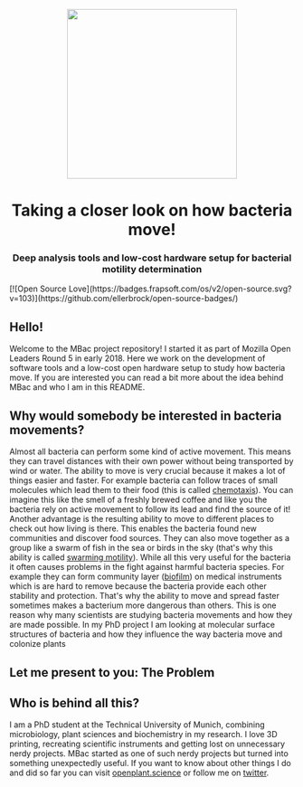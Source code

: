 <p align="center">
<img src="https://github.com/vektorious/mbac/blob/master/img/logo_v1.png" width="300"/>
<h1 align="center">Taking a closer look on how bacteria move!</h1>
<h3 align="center">Deep analysis tools and low-cost hardware setup for bacterial motility determination</h3>
</p>
[![Open Source Love](https://badges.frapsoft.com/os/v2/open-source.svg?v=103)](https://github.com/ellerbrock/open-source-badges/)

## Hello!
Welcome to the MBac project repository! I started it as part of Mozilla Open Leaders Round 5 in early 2018. Here we work on the development of software tools and a low-cost open hardware setup to study how bacteria move. If you are interested you can read a bit more about the idea behind MBac and who I am in this README.

## Why would somebody be interested in bacteria movements?
Almost all bacteria can perform some kind of active movement. This means they can travel distances with their own power without being transported by wind or water. The ability to move is very crucial because it makes a lot of things easier and faster. For example bacteria can follow traces of small molecules which lead them to their food (this is called [chemotaxis](https://en.wikipedia.org/wiki/Chemotaxis)). You can imagine this like the smell of a freshly brewed coffee and like you the bacteria rely on active movement to follow its lead and find the source of it! Another advantage is the resulting ability to move to different places to check out how living is there. This enables the bacteria found new communities and discover food sources. They can also move together as a group like a swarm of fish in the sea or birds in the sky (that's why this ability is called [swarming motility](https://en.wikipedia.org/wiki/Swarming_motility)). While all this very useful for the bacteria it often causes problems in the fight against harmful bacteria species. For example they can form community layer ([biofilm](https://en.wikipedia.org/wiki/Biofilm)) on medical instruments which is are hard to remove because the bacteria provide each other stability and protection. That's why the ability to move and spread faster sometimes makes a bacterium more dangerous  than others. This is one reason why many scientists are studying bacteria movements and how they are made possible. In my PhD project I am looking at molecular surface structures of bacteria and how they influence the way bacteria move and colonize plants

## Let me present to you: The Problem


## Who is behind all this?
I am a PhD student at the Technical University of Munich, combining microbiology, plant sciences and biochemistry in my research. I love 3D printing, recreating scientific instruments and getting lost on unnecessary nerdy projects. MBac started as one of such nerdy projects but turned into something unexpectedly useful. If you want to know about other things I do and did so far you can visit [openplant.science](openplant.science) or follow me on [twitter](https://twitter.com/alexwastooshort).
